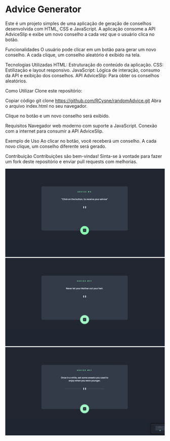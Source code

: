 # Advice Generator
Este é um projeto simples de uma aplicação de geração de conselhos desenvolvida com HTML, CSS e JavaScript. A aplicação consome a API AdviceSlip e exibe um novo conselho a cada vez que o usuário clica no botão.

Funcionalidades
O usuário pode clicar em um botão para gerar um novo conselho.
A cada clique, um conselho aleatório é exibido na tela.

Tecnologias Utilizadas
HTML: Estruturação do conteúdo da aplicação.
CSS: Estilização e layout responsivo.
JavaScript: Lógica de interação, consumo da API e exibição dos conselhos.
API AdviceSlip: Para obter os conselhos aleatórios.

Como Utilizar
Clone este repositório:

Copiar código
git clone https://github.com/RCysne/randomAdvice.git
Abra o arquivo index.html no seu navegador.

Clique no botão e um novo conselho será exibido.

Requisitos
Navegador web moderno com suporte a JavaScript.
Conexão com a internet para consumir a API AdviceSlip.

Exemplo de Uso
Ao clicar no botão, você receberá um conselho. A cada novo clique, um conselho diferente será gerado.

Contribuição
Contribuições são bem-vindas! Sinta-se à vontade para fazer um fork deste repositório e enviar pull requests com melhorias.

![advice-01](https://github.com/RCysne/randomAdvice/blob/main/images/advice-01.png)
![advice-02](https://github.com/RCysne/randomAdvice/blob/main/images/advice-02.png)
![advice-03](https://github.com/RCysne/randomAdvice/blob/main/images/advice-03.png)
